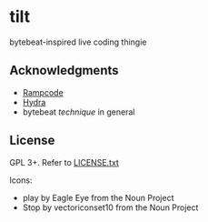 # tilt

bytebeat-inspired live coding thingie

## Acknowledgments

* [Rampcode](https://github.com/gabochi/rampcode)
* [Hydra](https://github.com/ojack/hydra)
* bytebeat *technique* in general

## License

GPL 3+. Refer to [LICENSE.txt](LICENSE.txt)

Icons:
* play by Eagle Eye from the Noun Project
* Stop by vectoriconset10 from the Noun Project
